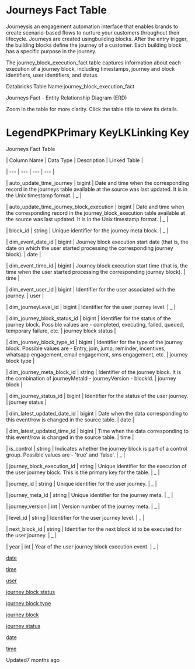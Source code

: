 # Journeys Fact Table

Journeysis an engagement automation interface that enables brands to create scenario-based flows to nurture your customers throughout their lifecycle. Journeys are created usingbuilding blocks. After the entry trigger, the building blocks define the journey of a customer. Each building block has a specific purpose in the journey.

The journey_block_execution_fact table captures information about each execution of a journey block, including timestamps, journey and block identifiers, user identifiers, and status.

Databricks Table Name:journey_block_execution_fact

Journeys Fact - Entity Relationship Diagram (ERD)

Zoom in the table for more clarity. Click the table title to view its details.

# LegendPKPrimary KeyLKLinking Key

Journeys Fact Table

| Column Name | Data Type | Description | Linked Table |

| --- | --- | --- | --- |

| auto_update_time_journey | bigint | Date and time when the corresponding record in the journeys table available at the source was last updated. It is in the Unix timestamp format. | _ |

| auto_update_time_journey_block_execution | bigint | Date and time when the corresponding record in the journey_block_execution table available at the source was last updated. It is in the Unix timestamp format. | _ |

| block_id | string | Unique identifier for the journey meta block. | _ |

| dim_event_date_id | bigint | Journey block execution start date (that is, the date on which the user started processing the corresponding journey block). | date |

| dim_event_time_id | bigint | Journey block execution start time (that is, the time when the user started processing the corresponding journey block). | time |

| dim_event_user_id | bigint | Identifier for the user associated with the journey. | user |

| dim_journeyLevel_id | bigint | Identifier for the user journey level. | _ |

| dim_journey_block_status_id | bigint | Identifier for the status of the journey block. Possible values are - completed, executing, failed, queued, temporary failure, etc. | journey block status |

| dim_journey_block_type_id | bigint | Identifier for the type of the journey block. Possible values are - Entry, join, jump, reminder, incentives, whatsapp engagement, email engagement, sms engagement, etc. | journey block type |

| dim_journey_meta_block_id | string | Identifier of the journey block. It is the combination of journeyMetaId - journeyVersion - blockId. | journey block |

| dim_journey_status_id | bigint | Identifier for the status of the user journey. | journey status |

| dim_latest_updated_date_id | bigint | Date when the data corresponding to this event/row is changed in the source table. | date |

| dim_latest_updated_time_id | bigint | Time when the data corresponding to this event/row is changed in the source table. | time |

| is_control | string | Indicates whether the journey block is part of a control group. Possible values are - 'true' and 'false'. | _ |

| journey_block_execution_id | string | Unique identifier for the execution of the user journey block. This is the primary key for the table. | _ |

| journey_id | string | Unique identifier for the user journey. | _ |

| journey_meta_id | string | Unique identifier for the journey meta. | _ |

| journey_version | int | Version number of the journey meta. | _ |

| level_id | string | Identifier for the user journey level. | _ |

| next_block_id | string | Identifier for the next block id to be executed for the user journey. | _ |

| year | int | Year of the user journey block execution event. | _ |



[date](/docs/dimension-tables#date)

[time](/docs/dimension-tables#time)

[user](/docs/dimension-tables#users-users)

[journey block status](/docs/dimension-tables#journey-block-status)

[journey block type](/docs/dimension-tables#journey-block-type)

[journey block](/docs/dimension-tables#journey-block)

[journey status](/docs/dimension-tables#journey-status)

[date](/docs/dimension-tables#date)

[time](/docs/dimension-tables#time)

Updated7 months ago
